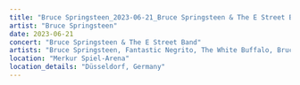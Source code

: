 ```yaml
---
title: "Bruce Springsteen_2023-06-21_Bruce Springsteen & The E Street Band"
artist: "Bruce Springsteen"
date: 2023-06-21
concert: "Bruce Springsteen & The E Street Band"
artists: "Bruce Springsteen, Fantastic Negrito, The White Buffalo, Bruce Springsteen & The E Street Band, Sam Fender"
location: "Merkur Spiel-Arena"
location_details: "Düsseldorf, Germany"
---
```

